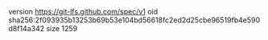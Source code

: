 version https://git-lfs.github.com/spec/v1
oid sha256:2f093935b13253b69b53e104bd56618fc2ed2d25cbe96519fb4e590d8f14a342
size 1259
